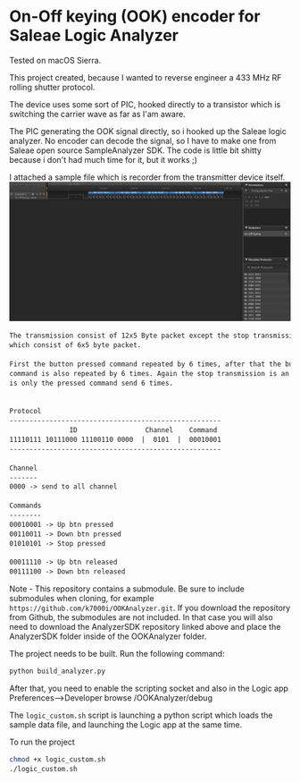 # On-Off keying (OOK) encoder for Saleae Logic Analyzer

Tested on macOS Sierra.

This project created, because I wanted to reverse engineer a 433 MHz RF rolling shutter protocol.

The device uses some sort of PIC, hooked directly to a transistor which is switching the carrier wave as far as I'am aware.

The PIC generating the OOK signal directly, so i hooked up the Saleae logic analyzer. No encoder can decode the signal, so I have to make one from Saleae open source SampleAnalyzer SDK.
The code is little bit shitty because i don't had much time for it, but it works ;)

I attached a sample file which is recorder from the transmitter device itself.
![analyzer](static/logic_screen.png)

```html
The transmission consist of 12x5 Byte packet except the stop transmission 
which consist of 6x5 byte packet.

First the button pressed command repeated by 6 times, after that the button released 
command is also repeated by 6 times. Again the stop transmission is an exception, where 
is only the pressed command send 6 times.


Protocol
-----------------------------------------------------
               ID                 Channel    Command
11110111 10111000 11100110 0000  |  0101  |  00010001
-----------------------------------------------------

Channel
-------
0000 -> send to all channel

Commands
--------
00010001 -> Up btn pressed
00110011 -> Down btn pressed
01010101 -> Stop pressed

00011110 -> Up btn released
00111100 -> Down btn released
```


Note - This repository contains a submodule. Be sure to include submodules when cloning, for example `https://github.com/k7000i/OOKAnalyzer.git`. If you download the repository from Github, the submodules are not included. In that case you will also need to download the AnalyzerSDK repository linked above and place the AnalyzerSDK folder inside of the OOKAnalyzer folder.

The project needs to be built. Run the following command:

```bash
python build_analyzer.py
```

After that, you need to enable the scripting socket and also in the Logic app Preferences-->Developer browse /OOKAnalyzer/debug

The `logic_custom.sh` script is launching a python script which loads the sample data file, and launching the Logic app at the same time.

To run the project
``` bash
chmod +x logic_custom.sh
./logic_custom.sh
```
